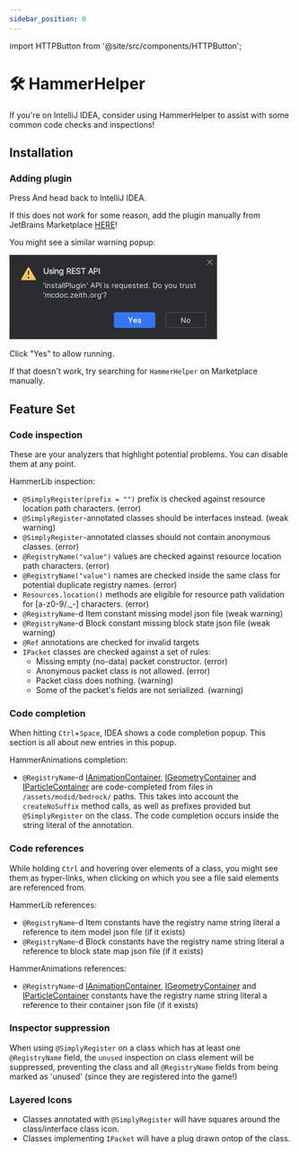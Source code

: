 ```yaml
---
sidebar_position: 0
---
```

import HTTPButton from '@site/src/components/HTTPButton';

# 🛠️ HammerHelper

If you're on IntelliJ IDEA, consider using HammerHelper to assist with some common code checks and inspections!

## Installation

### Adding plugin

Press <HTTPButton text="Add Plugin to IDEA" url="http://localhost:63342/api/installPlugin?action=install&pluginId=org.zeith.hammerhelper"/> And head back to IntelliJ IDEA.

If this does not work for some reason, add the plugin manually from JetBrains Marketplace [HERE](https://plugins.jetbrains.com/plugin/26099-hammerhelper)!

You might see a similar warning popup: 

![Using REST API](/img/idea-rest-api.webp)

Click "Yes" to allow running.

If that doesn't work, try searching for `HammerHelper` on Marketplace manually.


## Feature Set

### Code inspection
These are your analyzers that highlight potential problems.
You can disable them at any point.

HammerLib inspection:
- `@SimplyRegister(prefix = "")` prefix is checked against resource location path characters. (error)
- `@SimplyRegister`-annotated classes should be interfaces instead. (weak warning)
- `@SimplyRegister`-annotated classes should not contain anonymous classes. (error)
- `@RegistryName("value")` values are checked against resource location path characters. (error)
- `@RegistryName("value")` names are checked inside the same class for potential duplicate registry names. (error)
- `Resources.location()` methods are eligible for resource path validation for \[a-z0-9/._-\] characters. (error)
- `@RegistryName`-d Item constant missing model json file (weak warning)
- `@RegistryName`-d Block constant missing block state json file (weak warning)
- `@Ref` annotations are checked for invalid targets
- `IPacket` classes are checked against a set of rules:
  - Missing empty (no-data) packet constructor. (error)
  - Anonymous packet class is not allowed. (error)
  - Packet class does nothing. (warning)
  - Some of the packet's fields are not serialized. (warning)

### Code completion
When hitting `Ctrl`+`Space`, IDEA shows a code completion popup.
This section is all about new entries in this popup.

HammerAnimations completion:
- `@RegistryName`-d [IAnimationContainer](../hammeranims/animations/registration), [IGeometryContainer](../hammeranims/geometry/registration) and [IParticleContainer](../hammeranims/particles/registration) are code-completed from files in `/assets/modid/bedrock/` paths. This takes into account the `createNoSuffix` method calls, as well as prefixes provided but `@SimplyRegister` on the class. The code completion occurs inside the string literal of the annotation.

### Code references
While holding `Ctrl` and hovering over elements of a class, you might see them as hyper-links, when clicking on which you see a file said elements are referenced from.

HammerLib references:
- `@RegistryName`-d Item constants have the registry name string literal a reference to item model json file (if it exists)
- `@RegistryName`-d Block constants have the registry name string literal a reference to block state map json file (if it exists)

HammerAnimations references:
- `@RegistryName`-d [IAnimationContainer](../hammeranims/animations/registration), [IGeometryContainer](../hammeranims/geometry/registration) and [IParticleContainer](../hammeranims/particles/registration) constants have the registry name string literal a reference to their container json file (if it exists)

### Inspector suppression

When using `@SimplyRegister` on a class which has at least one `@RegistryName` field, the `unused` inspection on class element will be suppressed, preventing the class and all `@RegistryName` fields from being marked as 'unused' (since they are registered into the game!)

### Layered Icons

- Classes annotated with `@SimplyRegister` will have squares around the class/interface class icon.
- Classes implementing `IPacket` will have a plug drawn ontop of the class.